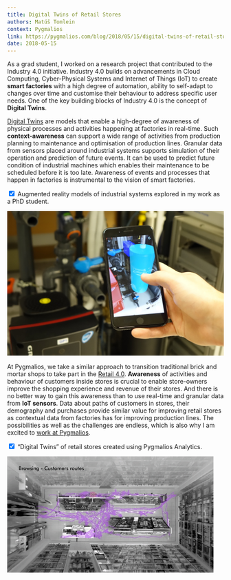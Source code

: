 ```yaml
---
title: Digital Twins of Retail Stores
authors: Matúš Tomlein
context: Pygmalios
link: https://pygmalios.com/blog/2018/05/15/digital-twins-of-retail-stores/
date: 2018-05-15
---
```


As a grad student, I worked on a research project that contributed to the Industry
4.0 initiative. Industry 4.0 builds on advancements in Cloud Computing,
Cyber-Physical Systems and Internet of Things (IoT) to create **smart factories** with a
high degree of automation, ability to self-adapt to changes over time and customise
their behaviour to address specific user needs. One of the key building blocks of
Industry 4.0 is the concept of **Digital Twins**.

[Digital Twins](https://www.sciencedirect.com/science/article/pii/S2405896315003808) are models that enable a high-degree of awareness of physical processes
and activities happening at factories in real-time. Such **context-awareness** can
support a wide range of activities from production planning to maintenance and
optimisation of production lines. Granular data from sensors placed around industrial
systems supports simulation of their operation and prediction of future events. It
can be used to predict future condition of industrial machines which enables their
maintenance to be scheduled before it is too late. Awareness of events and processes
that happen in factories is instrumental to the vision of smart factories.

<input type="checkbox" id="mn-digital-twins" className="margin-toggle" checked />
<span className="marginnote">
  Augmented reality models of industrial systems explored in my work as a PhD student.
</span>

![Augmented reality models of industrial systems explored in my work as a PhD student.](/images/blogs/digital-twins.jpg "")

At Pygmalios, we take a similar approach to transition traditional brick and mortar
shops to take part in the [Retail 4.0](https://pygmalios.com/blog/retail-4-0). **Awareness** of activities and behaviour of
customers inside stores is crucial to enable store-owners improve the shopping
experience and revenue of their stores. And there is no better way to gain this
awareness than to use real-time and granular data from **IoT sensors**. Data about paths
of customers in stores, their demography and purchases provide similar value for
improving retail stores as contextual data from factories has for improving
production lines. The possibilities as well as the challenges are endless, which is
also why I am excited to [work at Pygmalios](https://pygmalios.com/career/).

<input type="checkbox" id="mn-digital-twins" className="margin-toggle" checked />
<span className="marginnote">
  “Digital Twins” of retail stores created using Pygmalios Analytics.
</span>

![“Digital Twins” of retail stores created using Pygmalios Analytics.](/images/blogs/pygmalios-realtime-positions.gif "")
